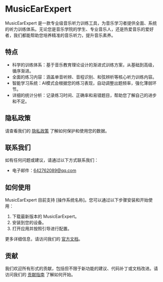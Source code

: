 # MusicEarExpert

MusicEarExpert 是一款专业级音乐听力训练工具，为音乐学习者提供全面、系统的听力训练体系。无论您是音乐学院的学生、专业音乐人，还是热爱音乐的爱好者，我们都能帮助您培养精准的音乐听力，提升音乐素养。

## 特点

- 科学的训练体系：基于音乐教育理论设计的渐进式训练方案，从基础到高级，循序渐进。
- 全面的练习内容：涵盖单音听辨、音程识别、和弦辨析等核心听力训练内容。
- 智能学习系统：AI模式会根据您的练习表现，自动调整出题频率，强化薄弱环节。
- 详细的统计分析：记录练习时间、正确率和易错题目，帮助您了解自己的进步和不足。

## 隐私政策

请查看我们的 [隐私政策](PRIVACY.md) 了解如何保护和使用您的数据。

## 联系我们

如有任何问题或建议，请通过以下方式联系我们：
- 电子邮件：[642762089@qq.com](mailto:642762089@qq.com)

## 如何使用

MusicEarExpert 目前支持 [操作系统名称]。您可以通过以下步骤安装和开始使用：

1. 下载最新版本的 MusicEarExpert。
2. 安装到您的设备。
3. 打开应用并按照引导进行配置。

更多详细信息，请访问我们的 [官方文档](链接)。

## 贡献

我们欢迎所有形式的贡献，包括但不限于新功能的建议、代码补丁或文档改进。请访问我们的 [贡献指南](链接) 了解如何开始。
